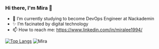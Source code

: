 ### Hi there, I'm Mira 👋
- 🌱 I’m currently studying to become DevOps Engineer at Nackademin
- ✨ I’m facinated by digital technology
- 📫 How to reach me: https://www.linkedin.com/in/miralee1994/

[![Top Langs](https://github-readme-stats.vercel.app/api/top-langs/?username=miralee94&layout=compact&theme=dracula)](https://github.com/miralee94)
![Mira](https://komarev.com/ghpvc/?username=miralee94&color=red&style=plastic&label=Profile+Views)

<!--
**miralee94/miralee94** is a ✨ _special_ ✨ repository because its `README.md` (this file) appears on your GitHub profile.

Here are some ideas to get you started:

- 🔭 I’m currently working on ...
- 🌱 I’m currently learning ...
- 👯 I’m looking to collaborate on ...
- 🤔 I’m looking for help with ...
- 💬 Ask me about ...
- 📫 How to reach me: ...
- 😄 Pronouns: ...
- ⚡ Fun fact: ...
-->
